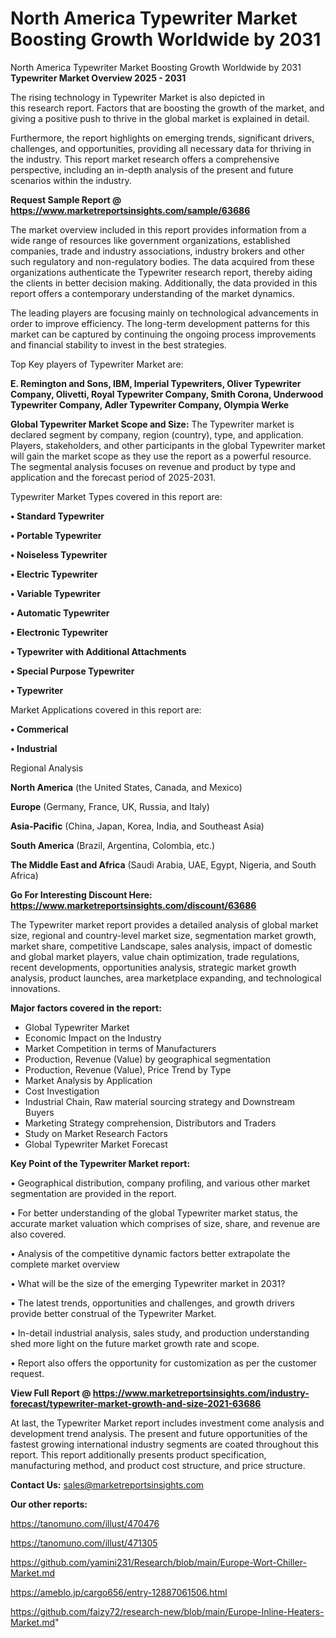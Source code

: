# North America Typewriter Market Boosting Growth Worldwide by 2031
North America Typewriter Market Boosting Growth Worldwide by 2031
<Strong> Typewriter Market Overview 2025 - 2031</strong>

The rising technology in Typewriter Market is also depicted in this research report. Factors that are boosting the growth of the market, and giving a positive push to thrive in the global market is explained in detail.

Furthermore, the report highlights on emerging trends, significant drivers, challenges, and opportunities, providing all necessary data for thriving in the industry. This report market research offers a comprehensive perspective, including an in-depth analysis of the present and future scenarios within the industry.

<strong>Request Sample Report @ <a href=https://www.marketreportsinsights.com/sample/63686>https://www.marketreportsinsights.com/sample/63686</a></strong>

The market overview included in this report provides information from a wide range of resources like government organizations, established companies, trade and industry associations, industry brokers and other such regulatory and non-regulatory bodies. The data acquired from these organizations authenticate the Typewriter research report, thereby aiding the clients in better decision making. Additionally, the data provided in this report offers a contemporary understanding of the market dynamics.

The leading players are focusing mainly on technological advancements in order to improve efficiency. The long-term development patterns for this market can be captured by continuing the ongoing process improvements and financial stability to invest in the best strategies.

Top Key players of Typewriter Market are:

<strong>E. Remington and Sons, IBM, Imperial Typewriters, Oliver Typewriter Company, Olivetti, Royal Typewriter Company, Smith Corona, Underwood Typewriter Company, Adler Typewriter Company, Olympia Werke</strong>

<strong><b>Global Typewriter Market Scope and Size:</b></strong>
The Typewriter market is declared segment by company, region (country), type, and application. Players, stakeholders, and other participants in the global Typewriter market will gain the market scope as they use the report as a powerful resource. The segmental analysis focuses on revenue and product by type and application and the forecast period of 2025-2031.

Typewriter Market Types covered in this report are:

<strong>• Standard Typewriter

• Portable Typewriter

• Noiseless Typewriter

• Electric Typewriter

• Variable Typewriter

• Automatic Typewriter

• Electronic Typewriter

• Typewriter with Additional Attachments

• Special Purpose Typewriter

• Typewriter</strong>

Market Applications covered in this report are:

<strong>• Commerical

• Industrial</strong> 

Regional Analysis

<strong>North America</strong> (the United States, Canada, and Mexico)

<strong>Europe</strong> (Germany, France, UK, Russia, and Italy)

<strong>Asia-Pacific</strong> (China, Japan, Korea, India, and Southeast Asia)

<strong>South America</strong> (Brazil, Argentina, Colombia, etc.)

<strong>The Middle East and Africa</strong> (Saudi Arabia, UAE, Egypt, Nigeria, and South Africa)

<strong>Go For Interesting Discount Here: <a href=https://www.marketreportsinsights.com/discount/63686>https://www.marketreportsinsights.com/discount/63686</a></strong>

The Typewriter market report provides a detailed analysis of global market size, regional and country-level market size, segmentation market growth, market share, competitive Landscape, sales analysis, impact of domestic and global market players, value chain optimization, trade regulations, recent developments, opportunities analysis, strategic market growth analysis, product launches, area marketplace expanding, and technological innovations.

<strong><b>Major factors covered in the report:</b></strong>
<ul>
  <li>Global Typewriter Market </li>
  <li>Economic Impact on the Industry</li>
  <li>Market Competition in terms of Manufacturers</li>
  <li>Production, Revenue (Value) by geographical segmentation</li>
  <li>Production, Revenue (Value), Price Trend by Type</li>
  <li>Market Analysis by Application</li>
  <li>Cost Investigation</li>
  <li>Industrial Chain, Raw material sourcing strategy and Downstream Buyers</li>
  <li>Marketing Strategy comprehension, Distributors and Traders</li>
  <li>Study on Market Research Factors</li>
  <li>Global Typewriter Market Forecast</li>
</ul>

<strong><b>Key Point of the Typewriter Market report:</b></strong>

• Geographical distribution, company profiling, and various other market segmentation are provided in the report.

• For better understanding of the global Typewriter market status, the accurate market valuation which comprises of size, share, and revenue are also covered.

• Analysis of the competitive dynamic factors better extrapolate the complete market overview

• What will be the size of the emerging Typewriter market in 2031?

• The latest trends, opportunities and challenges, and growth drivers provide better construal of the Typewriter Market.

• In-detail industrial analysis, sales study, and production understanding shed more light on the future market growth rate and scope.

• Report also offers the opportunity for customization as per the customer request.

<strong><b>View Full Report @ <a href=https://www.marketreportsinsights.com/industry-forecast/typewriter-market-growth-and-size-2021-63686>https://www.marketreportsinsights.com/industry-forecast/typewriter-market-growth-and-size-2021-63686</a></b></strong>


At last, the Typewriter Market report includes investment come analysis and development trend analysis. The present and future opportunities of the fastest growing international industry segments are coated throughout this report. This report additionally presents product specification, manufacturing method, and product cost structure, and price structure.

<strong>Contact Us:</strong>
sales@marketreportsinsights.com

<strong>Our other reports:</strong>

<a href=https://tanomuno.com/illust/470476>https://tanomuno.com/illust/470476</a>

<a href=https://tanomuno.com/illust/471305>https://tanomuno.com/illust/471305</a>

<a href=https://github.com/yamini231/Research/blob/main/Europe-Wort-Chiller-Market.md>https://github.com/yamini231/Research/blob/main/Europe-Wort-Chiller-Market.md</a>

<a href=https://ameblo.jp/cargo656/entry-12887061506.html>https://ameblo.jp/cargo656/entry-12887061506.html</a>

<a href=https://github.com/faizy72/research-new/blob/main/Europe-Inline-Heaters-Market.md>https://github.com/faizy72/research-new/blob/main/Europe-Inline-Heaters-Market.md</a>"
